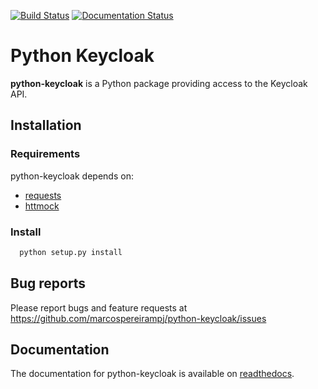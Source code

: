[![Build Status](https://travis-ci.org/marcospereirampj/python-keycloak.svg?branch=master)](https://travis-ci.org/marcospereirampj/python-keycloak)
[![Documentation Status](https://readthedocs.org/projects/python-toggl/badge/?version=latest)](http://python-toggl.readthedocs.org/en/latest/?badge=latest)

Python Keycloak
====================

**python-keycloak** is a Python package providing access to the Keycloak API.

## Installation ##

### Requirements ###

python-keycloak depends on:

* [requests](http://docs.python-requests.org/en/master/)
* [httmock](https://github.com/patrys/httmock)

### Install  ###

```bash
  python setup.py install
```

## Bug reports ##

Please report bugs and feature requests at
https://github.com/marcospereirampj/python-keycloak/issues

## Documentation ##

The documentation for python-keycloak is available on [readthedocs](http://python-toggl.readthedocs.org/en/latest/).